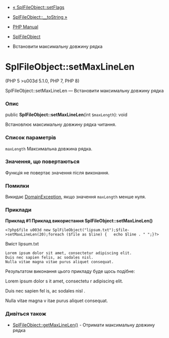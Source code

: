 - [« SplFileObject::setFlags](splfileobject.setflags.md)
- [SplFileObject::\_\_toString »](splfileobject.tostring.md)

- [PHP Manual](index.md)
- [SplFileObject](class.splfileobject.md)
- Встановити максимальну довжину рядка

# SplFileObject::setMaxLineLen

(PHP 5 \>u003d 5.1.0, PHP 7, PHP 8)

SplFileObject::setMaxLineLen — Встановити максимальну довжину рядка

### Опис

public **SplFileObject::setMaxLineLen**(int `$maxLength`): void

Встановлює максимальну довжину рядка читання.

### Список параметрів

`maxLength`
Максимальна довжина рядка.

### Значення, що повертаються

Функція не повертає значення після виконання.

### Помилки

Викидає [DomainException](class.domainexception.md), якщо значення
`maxLength` менше нуля.

### Приклади

**Приклад #1 Приклад використання **SplFileObject::setMaxLineLen()****

` <?php$file u003d new SplFileObject("lipsum.txt");$file->setMaxLineLen(20);foreach ($file as $line) {   echo $line . "
";}?> `

Вміст lipsum.txt

``` txtcode
Lorem ipsum dolor sit amet, consectetur adipiscing elit.
Duis nec sapien felis, ac sodales nisl.
Nulla vitae magna vitae purus aliquet consequat.
````

Результатом виконання цього прикладу буде щось подібне:

Lorem ipsum dolor s
it amet, consectetu
r adipiscing elit.

Duis nec sapien fel
is, ac sodales nisl
.

Nulla vitae magna v
itae purus aliquet
consequat.

### Дивіться також

- [SplFileObject::getMaxLineLen()](splfileobject.getmaxlinelen.md) -
Отримати максимальну довжину рядка
